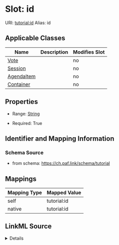 

# Slot: id 



URI: [tutorial:id](https://ch.paf.link/schema/tutorial/id)
Alias: id

<!-- no inheritance hierarchy -->





## Applicable Classes

| Name | Description | Modifies Slot |
| --- | --- | --- |
| [Vote](Vote.md) |  |  no  |
| [Session](Session.md) |  |  no  |
| [AgendaItem](AgendaItem.md) |  |  no  |
| [Container](Container.md) |  |  no  |







## Properties

* Range: [String](String.md)

* Required: True





## Identifier and Mapping Information







### Schema Source


* from schema: https://ch.paf.link/schema/tutorial




## Mappings

| Mapping Type | Mapped Value |
| ---  | ---  |
| self | tutorial:id |
| native | tutorial:id |




## LinkML Source

<details>
```yaml
name: id
from_schema: https://ch.paf.link/schema/tutorial
rank: 1000
identifier: true
alias: id
domain_of:
- Session
- AgendaItem
- Vote
- Container
range: string
required: true

```
</details>